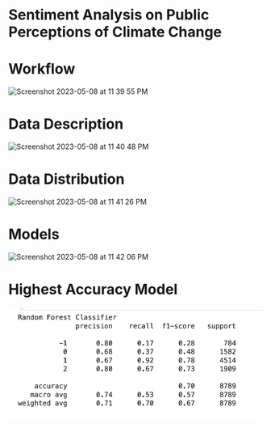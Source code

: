 # Sentiment Analysis on Public Perceptions of Climate Change

# Workflow

<img width="500" alt="Screenshot 2023-05-08 at 11 39 55 PM" src="https://user-images.githubusercontent.com/114265941/236989380-a4f5aa05-a52b-4a82-b65c-0c68356ff800.png">

# Data Description
<img width="500" alt="Screenshot 2023-05-08 at 11 40 48 PM" src="https://user-images.githubusercontent.com/114265941/236989394-7c73194f-854b-4001-9228-229d9879219b.png">

# Data Distribution

<img width="500" alt="Screenshot 2023-05-08 at 11 41 26 PM" src="https://user-images.githubusercontent.com/114265941/236989409-f6cdcf59-f11a-4ae3-81f6-ccb16c8192ed.png">

# Models

<img width="500" alt="Screenshot 2023-05-08 at 11 42 06 PM" src="https://user-images.githubusercontent.com/114265941/236989434-73a79913-65be-4898-a3bb-c4f033b3a02b.png">

# Highest Accuracy Model

![Results](Result.png)
